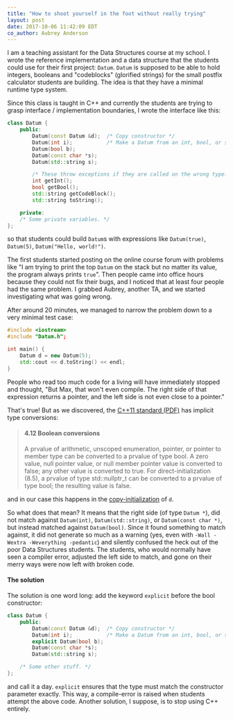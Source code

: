 ```yaml
---
title: "How to shoot yourself in the foot without really trying"
layout: post
date: 2017-10-06 11:42:09 EDT
co_author: Aubrey Anderson
---
```


I am a teaching assistant for the Data Structures course at my school. I wrote
the reference implementation and a data structure that the students could use
for their first project: `Datum`. `Datum` is supposed to be able to hold
integers, booleans and "codeblocks" (glorified strings) for the small postfix
calculator students are building. The idea is that they have a minimal runtime
type system.

Since this class is taught in C++ and currently the students are trying to
grasp interface / implementation boundaries, I wrote the interface like this:

```c++
class Datum {
    public:
        Datum(const Datum &d);  /* Copy constructor */
        Datum(int i);           /* Make a Datum from an int, bool, or string */
        Datum(bool b);
        Datum(const char *s);
        Datum(std::string s);

        /* These throw exceptions if they are called on the wrong type. */
        int getInt();
        bool getBool();
        std::string getCodeBlock();
        std::string toString();

    private:
    /* Some private variables. */
};
```

so that students could build `Datum`s with expressions like `Datum(true)`,
`Datum(5)`, `Datum("Hello, world!")`.

The first students started posting on the online course forum with problems
like "I am trying to print the top `Datum` on the stack but no matter its
value, the program always prints `true`". Then people came into office hours
because they could not fix their bugs, and I noticed that at least four people
had the same problem. I grabbed Aubrey, another TA, and we started
investigating what was going wrong.

After around 20 minutes, we managed to narrow the problem down to a very
minimal test case:

```c++
#include <iostream>
#include "Datum.h";

int main() {
    Datum d = new Datum(5);
    std::cout << d.toString() << endl;
}
```

People who read too much code for a living will have immediately stopped and
thought, "But Max, that won't even compile. The right side of that expression
returns a pointer, and the left side is not even close to a pointer."

That's true! But as we discovered, the [C++11 standard (PDF)][1] has implicit
type conversions:

> <h4>4.12 Boolean conversions</h4>
> A prvalue of arithmetic, unscoped enumeration, pointer, or pointer to member
> type can be converted to a prvalue of type bool. A zero value, null pointer
> value, or null member pointer value is converted to false; any other value is
> converted to true. For direct-initialization (8.5), a prvalue of type
> std::nullptr_t can be converted to a prvalue of type bool; the resulting
> value is false.

and in our case this happens in the [copy-initialization][2] of `d`.

So what does that mean? It means that the right side (of type `Datum *`), did
not match against `Datum(int)`, `Datum(std::string)`, or `Datum(const char *)`,
but instead matched against `Datum(bool)`. Since it found something to match
against, it did not generate so much as a warning (yes, even with `-Wall
-Wextra -Weverything -pedantic`) and silently confused the heck out of the poor
Data Structures students. The students, who would normally have seen a compiler
error, adjusted the left side to match, and gone on their merry ways were now
left with broken code.

#### The solution

The solution is one word long: add the keyword `explicit` before the bool
constructor:

```c++
class Datum {
    public:
        Datum(const Datum &d);  /* Copy constructor */
        Datum(int i);           /* Make a Datum from an int, bool, or string */
        explicit Datum(bool b);
        Datum(const char *s);
        Datum(std::string s);

    /* Some other stuff. */
};
```

and call it a day. `explicit` ensures that the type must match the constructor
parameter exactly. This way, a compile-error is raised when students attempt
the above code. Another solution, I suppose, is to stop using C++ entirely.

[1]: http://www.open-std.org/jtc1/sc22/wg21/docs/papers/2013/n3690.pdf
[2]: http://en.cppreference.com/w/cpp/language/copy_initialization
